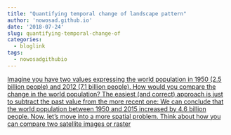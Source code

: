 ```yaml
---
title: "Quantifying temporal change of landscape pattern"
author: 'nowosad.github.io'
date: '2018-07-24'
slug: quantifying-temporal-change-of
categories:
  - bloglink
tags:
  - nowosadgithubio
---
```


[Imagine you have two values expressing the world population in 1950 (2.5 billion people) and 2012 (7.1 billion people). How would you compare the change in the world population? The easiest (and correct) approach is just to subtract the past value from the more recent one: We can conclude that the world population between 1950 and 2015 increased by 4.6 billion people. Now, let’s move into a more spatial problem. Think about how you can compare two satellite images or raster<i class="fas fa-external-link-alt"></i>](https://nowosad.github.io/post/geopat-2-compare/)

